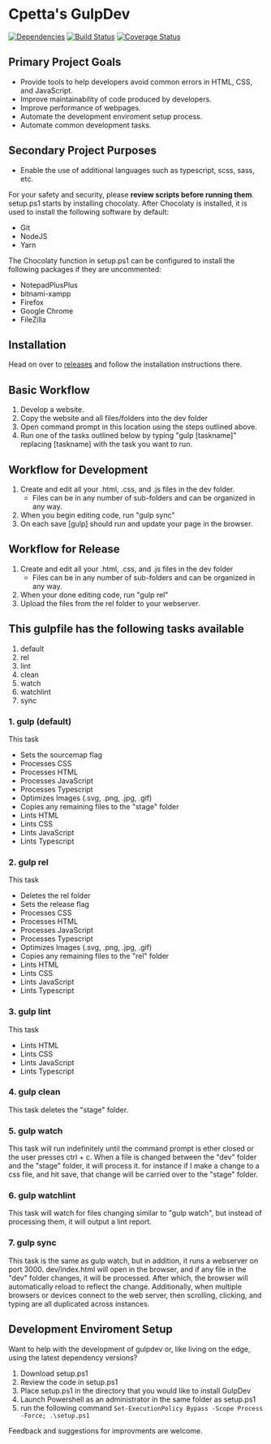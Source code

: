 # Cpetta's GulpDev

[![Dependencies][david-svg]][david-url] [![Build Status][travis-ci-svg]][travis-ci-url] [![Coverage Status][coveralls-svg]][coveralls-url]

## Primary Project Goals

* Provide tools to help developers avoid common errors in HTML, CSS, and JavaScript.
* Improve maintainability of code produced by developers.
* Improve performance of webpages.
* Automate the development enviroment setup process.
* Automate common development tasks.

## Secondary Project Purposes

* Enable the use of additional languages such as typescript, scss, sass, etc.

For your safety and security, please **review scripts before running them**.
setup.ps1 starts by installing chocolaty.
After Chocolaty is installed, it is used to install the following software by default:

* Git
* NodeJS
* Yarn

The Chocolaty function in setup.ps1 can be configured to install the following packages if they are uncommented:

* NotepadPlusPlus
* bitnami-xampp
* Firefox
* Google Chrome
* FileZilla

## Installation

Head on over to [releases] and follow the installation instructions there.

## Basic Workflow

1. Develop a website.
2. Copy the website and all files/folders into the dev folder
3. Open command prompt in this location using the steps outlined above.
4. Run one of the tasks outlined below by typing "gulp [taskname]" replacing [taskname] with the task you want to run.

## Workflow for Development

1. Create and edit all your .html, .css, and .js files in the dev folder.
	* Files can be in any number of sub-folders and can be organized in any way.
2. When you begin editing code, run "gulp sync"
3. On each save [gulp] should run and update your page in the browser.

## Workflow for Release

1. Create and edit all your .html, .css, and .js files in the dev folder
	* Files can be in any number of sub-folders and can be organized in any way.
2. When your done editing code, run "gulp rel"
3. Upload the files from the rel folder to your webserver.

## This gulpfile has the following tasks available

1. default
2. rel
3. lint
4. clean
5. watch
6. watchlint
7. sync

### 1. gulp (default)

This task

* Sets the sourcemap flag
* Processes CSS
* Processes HTML
* Processes JavaScript
* Processes Typescript
* Optimizes Images (.svg, .png, .jpg, .gif)
* Copies any remaining files to the "stage" folder
* Lints HTML
* Lints CSS
* Lints JavaScript
* Lints Typescript

### 2. gulp rel

This task

* Deletes the rel folder
* Sets the release flag
* Processes CSS
* Processes HTML
* Processes JavaScript
* Processes Typescript
* Optimizes Images (.svg, .png, .jpg, .gif)
* Copies any remaining files to the "rel" folder
* Lints HTML
* Lints CSS
* Lints JavaScript
* Lints Typescript

### 3. gulp lint

This task

* Lints HTML
* Lints CSS
* Lints JavaScript
* Lints Typescript

### 4. gulp clean

This task deletes the "stage" folder.

### 5. gulp watch

This task will run indefinitely until the command prompt is ether closed or the user presses ctrl + c.
When a file is changed between the "dev" folder and the "stage" folder, it will process it.
for instance if I make a change to a css file, and hit save, that change will be carried over to the "stage" folder.

### 6. gulp watchlint

This task will watch for files changing similar to "gulp watch", but instead of processing them, it will output a lint report.

### 7. gulp sync

This task is the same as gulp watch, but in addition, it runs a webserver on port 3000.
dev/index.html will open in the browser, and if any file in the "dev" folder changes, it will be processed. After which, the browser will automatically reload to reflect the change.
Additionally, when multiple browsers or devices connect to the web server, then scrolling, clicking, and typing are all duplicated across instances.

## Development Enviroment Setup

Want to help with the development of gulpdev or, like living on the edge, using the latest dependency versions?

1. Download setup.ps1
2. Review the code in setup.ps1
3. Place setup.ps1 in the directory that you would like to install GulpDev
4. Launch Powershell as an administrator in the same folder as setup.ps1
5. run the following command `Set-ExecutionPolicy Bypass -Scope Process -Force; .\setup.ps1`

Feedback and suggestions for improvments are welcome.

[releases]: https://github.com/cpetta/gulpdev/releases
[david-svg]: https://david-dm.org/cpetta/gulpdev.svg
[david-url]: https://david-dm.org/cpetta/gulpdev
[travis-ci-svg]: https://travis-ci.org/cpetta/GulpDev.svg?branch=master
[travis-ci-url]: https://travis-ci.org/cpetta/GulpDev
[coveralls-svg]: https://coveralls.io/repos/github/cpetta/GulpDev/badge.svg?branch=master
[coveralls-url]: https://coveralls.io/github/cpetta/GulpDev?branch=master
